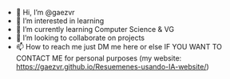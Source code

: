 - 👋 Hi, I’m @gaezvr
- 👀 I’m interested in learning
- 🌱 I’m currently learning Computer Science & VG
- 💞️ I’m looking to collaborate on projects
- 📫 How to reach me just DM me here or else IF YOU WANT TO CONTACT ME for personal purposes (my website: https://gaezvr.github.io/Resuemenes-usando-IA-website/)
<!---
gaezvr/gaezvr is a ✨ special ✨ repository because its `README.md` (this file) appears on your GitHub profile.
You can click the Preview link to take a look at your changes.
--->


